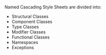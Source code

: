 Named Cascading Style Sheets are divided into:

- Structural Classes
- Component Classes
- Type Classes
- Modifier Classes
- Functional Classes
- Namespaces
- Exceptions